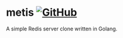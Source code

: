 # metis [![GitHub](https://img.shields.io/github/license/IfanTsai/metis?style=flat)](https://github.com/IfanTsai/metis/blob/master/LICENSE)

A simple Redis server clone written in Golang.
